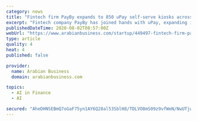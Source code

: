 ```yaml
---
category: news
title: "Fintech firm PayBy expands to 850 uPay self-serve kiosks across the UAE"
excerpt: "Fintech company PayBy has joined hands with uPay, expanding its reach to more than 850 self-serve kiosks across the UAE. The integration with uPay systems will let PayBy users top"
publishedDateTime: 2020-08-02T08:57:00Z
webUrl: "https://www.arabianbusiness.com/startup/449497-fintech-firm-payby-expands-to-850-upay-self-serve-kiosks-across-the-uae"
type: article
quality: 4
heat: 4
published: false

provider:
  name: Arabian Business
  domain: arabianbusiness.com

topics:
  - AI in Finance
  - AI

secured: "AheDHNSEBmQ7oGaF75yn1AY6Q28al53SblH8/TDLVO8mS09z9vfWeN/NwUTjw7EUH8Njp6cV6dnHDIHoEXtpUvrXAcUE7UPslaNUPpeuOPXduBmAQSSUNHcvC/Q2Kif5jb+d9W2HKixpZt/5eJtDokXUz6AqITGyZa+d8sGiJ4WAOROTt0a34PWaYUqPXwoj82KLFBVczsM1SjbbqCmHbMxqc/uJ/TqhClDIS8iou1v/Sc+8FwopDFN3WhservCpA2ivBabMFHxvINq6BdwJLFzVtEpRk4iT6S+nGxYuQRapXKBqhGFw44PhQOaLIredOHbxsRF/v+h5uTwEkqJDaQ==;J/a2KWxKyA89Shi5siwgJQ=="
---
```


